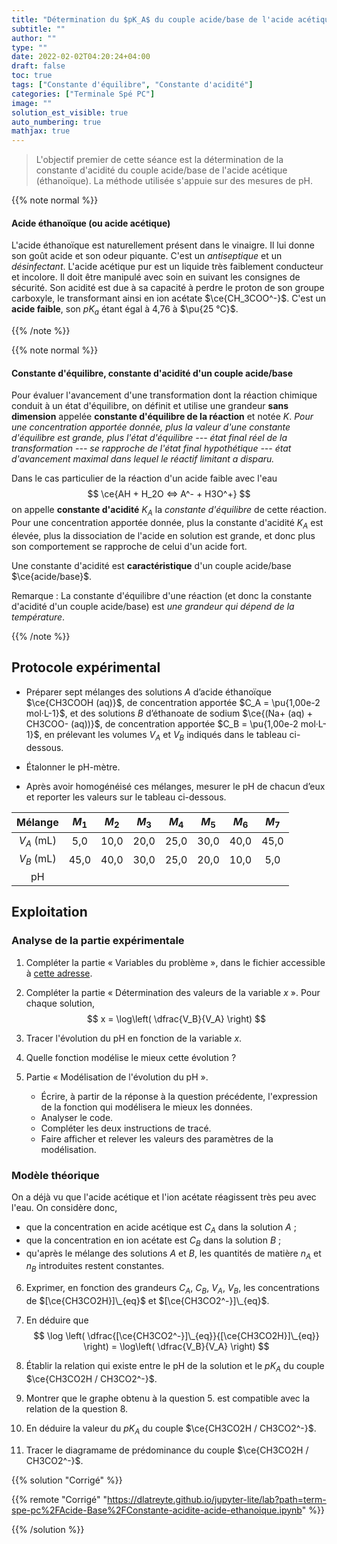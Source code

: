```yaml
---
title: "Détermination du $pK_A$ du couple acide/base de l'acide acétique"
subtitle: ""
author: ""
type: ""
date: 2022-02-02T04:20:24+04:00
draft: false
toc: true
tags: ["Constante d'équilibre", "Constante d'acidité"]
categories: ["Terminale Spé PC"]
image: ""
solution_est_visible: true
auto_numbering: true
mathjax: true
---
```


> L'objectif premier de cette séance est la détermination de la constante d'acidité du couple acide/base de l'acide acétique (éthanoïque).
La méthode utilisée s'appuie sur des mesures de pH.

{{% note normal %}}

#### Acide éthanoïque (ou acide acétique)

L'acide éthanoïque est naturellement présent dans le vinaigre. Il lui donne son goût acide et son odeur piquante. C'est un *antiseptique* et un *désinfectant*. L'acide acétique pur est un liquide très faiblement conducteur et incolore.
Il doit être manipulé avec soin en suivant les consignes de sécurité.
Son acidité est due à sa capacité à perdre le proton de son groupe carboxyle, le transformant ainsi en ion acétate $\ce{CH_3COO^-}$. C'est un **acide faible**, son $pK_a$ étant égal à 4,76 à $\pu{25 °C}$.

{{% /note %}}

{{% note normal %}}

#### Constante d'équilibre, constante d'acidité d'un couple acide/base

Pour évaluer l'avancement d'une transformation dont la réaction chimique conduit à un état d'équilibre, on définit et utilise une grandeur **sans dimension** appelée **constante d'équilibre de la réaction** et notée $K$.
*Pour une concentration apportée donnée, plus la valeur d'une constante d'équilibre est grande, plus l'état d'équilibre --- état final réel de la transformation --- se rapproche de l'état final hypothétique --- état d'avancement maximal dans lequel le réactif limitant a disparu.*

Dans le cas particulier de la réaction d'un acide faible avec l'eau
$$
    \ce{AH + H_2O <=> A^- + H3O^+}
$$
on appelle **constante d'acidité** $K_A$ la *constante d'équilibre* de cette réaction.
Pour une concentration apportée donnée, plus la constante d'acidité $K_A$ est élevée, plus la dissociation de l'acide en solution est grande, et donc plus son comportement se rapproche de celui d'un acide fort.

Une constante d'acidité est **caractéristique** d'un couple acide/base $\ce{acide/base}$.

Remarque
: La constante d'équilibre d'une réaction (et donc la constante d'acidité d'un couple acide/base) est *une grandeur qui dépend de la température*.

{{% /note %}}

## Protocole expérimental

- Préparer sept mélanges des solutions $A$ d’acide éthanoïque $\ce{CH3COOH (aq)}$, de concentration apportée $C_A = \pu{1,00e-2 mol·L-1}$, et des solutions $B$ d’éthanoate de sodium $\ce{(Na+ (aq) + CH3COO- (aq))}$, de concentration apportée $C_B = \pu{1,00e-2 mol·L-1}$, en prélevant les volumes $V_A$ et $V_B$ indiqués dans le tableau ci-dessous.

- Étalonner le pH-mètre.

- Après avoir homogénéisé ces mélanges, mesurer le pH de chacun d’eux et reporter les valeurs sur le tableau ci-dessous.

<center>

| Mélange | $M_1$ | $M_2$ | $M_3$ | $M_4$ | $M_5$ | $M_6$ | $M_7$ |
| :---: | :---: | :---: | :---: | :---: | :---: | :---: | :---: |
| $V_A$ (mL) | 5,0 | 10,0 | 20,0 | 25,0 | 30,0 | 40,0 | 45,0 |
| $V_B$ (mL) | 45,0 | 40,0 | 30,0 | 25,0 | 20,0 | 10,0 | 5,0 |
| pH |      |      |      |      |      |      |      |

</center>

## Exploitation

### Analyse de la partie expérimentale

1. Compléter la partie «&nbsp;Variables du problème&nbsp;», dans le fichier accessible à <a href="https://dlatreyte.github.io/jupyter-lite/lab?path=term-spe-pc%2FAcide-Base%2FConstante-acidite-acide-ethanoique-eleves.ipynb" target="_blank">cette adresse</a>.

2. Compléter la partie «&nbsp;Détermination des valeurs de la variable $x$&nbsp;».
Pour chaque solution,
$$
    x = \log\left( \dfrac{V_B}{V_A} \right)
$$

3. Tracer l'évolution du pH en fonction de la variable $x$.

4. Quelle fonction modélise le mieux cette évolution ?

5. Partie «&nbsp;Modélisation de l'évolution du pH&nbsp;».
    - Écrire, à partir de la réponse à la question précédente, l'expression de la fonction qui modélisera le mieux les données.
    - Analyser le code.
    - Compléter les deux instructions de tracé.
    - Faire afficher et relever les valeurs des paramètres de la modélisation.

### Modèle théorique

On a déjà vu que l'acide acétique et l'ion acétate réagissent très peu avec l'eau. On considère donc,

- que la concentration en acide acétique est $C_A$ dans la solution $A$&nbsp;;
- que la concentration en ion acétate est $C_B$ dans la solution $B$&nbsp;;
- qu'après le mélange des solutions $A$ et $B$, les quantités de matière $n_A$ et $n_B$ introduites restent constantes.

6. Exprimer, en fonction des grandeurs $C_A$, $C_B$, $V_A$, $V_B$, les concentrations de $[\ce{CH3CO2H}]\_{eq}$ et $[\ce{CH3CO2^-}]\_{eq}$.

7. En déduire que
$$
\log \left( \dfrac{[\ce{CH3CO2^-}]\_{eq}}{[\ce{CH3CO2H}]\_{eq}} \right) = \log\left( \dfrac{V_B}{V_A} \right)
$$

8. Établir la relation qui existe entre le pH de la solution et le $pK_A$ du couple $\ce{CH3CO2H / CH3CO2^-}$.

9. Montrer que le graphe obtenu à la question 5. est compatible avec la relation de la question 8.

10. En déduire la valeur du $pK_A$ du couple $\ce{CH3CO2H / CH3CO2^-}$.

11. Tracer le diagramame de prédominance du couple $\ce{CH3CO2H / CH3CO2^-}$.

{{% solution "Corrigé" %}}

{{% remote "Corrigé" "https://dlatreyte.github.io/jupyter-lite/lab?path=term-spe-pc%2FAcide-Base%2FConstante-acidite-acide-ethanoique.ipynb" %}}

{{% /solution %}}
